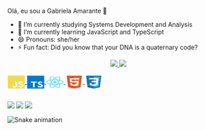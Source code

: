   Olá, eu sou a Gabriela Amarante 👋

- 🔭 I’m currently studying Systems Development and Analysis
- 🌱 I’m currently learning JavaScript and TypeScript 
- 😄 Pronouns: she/her 
- ⚡ Fun fact: Did you know that your DNA is a quaternary code?

<div align="center">
  <a href="https://github.com/amarantegabriela">
  <img height="180em" src="https://github-readme-stats.vercel.app/api?username=amarantegabriela&show_icons=true&theme=dracula&include_all_commits=true&count_private=true"/>
  <img height="170em" src="https://github-readme-stats.vercel.app/api/top-langs/?username=amarantegabriela&layout=compact&langs_count=7&theme=dracula"/>
</div>

  <div style="display: inline_block"><br>
  <img align="center" alt="Mateus-Js" height="30" width="40" src="https://raw.githubusercontent.com/devicons/devicon/master/icons/javascript/javascript-plain.svg">
  <img align="center" alt="Mateus-Ts" height="30" width="40" src="https://raw.githubusercontent.com/devicons/devicon/master/icons/typescript/typescript-plain.svg">
  <img align="center" alt="Mateus-React" height="30" width="40" src="https://raw.githubusercontent.com/devicons/devicon/master/icons/react/react-original.svg">
  <img align="center" alt="Mateus-HTML" height="30" width="40" src="https://raw.githubusercontent.com/devicons/devicon/master/icons/html5/html5-original.svg">
  <img align="center" alt="Mateus-CSS" height="30" width="40" src="https://raw.githubusercontent.com/devicons/devicon/master/icons/css3/css3-original.svg">
</div>
  
 ##
  
 <div> 
  <a href="https://www.instagram.com/gottardogabi/="_blank"><img src="https://img.shields.io/badge/-Instagram-%23E4405F?style=for-the-badge&logo=instagram&logoColor=white"target="_blank"></a> 
  <a href = "mailto:gabiamarante93@gmail.com"><img src="https://img.shields.io/badge/-Gmail-%23333?style=for-the-badge&logo=gmail&logoColor=white" target="_blank"></a>
  <a href="https://www.linkedin.com/in/gabriela-amarante-b82360131/" target="_blank"><img src="https://img.shields.io/badge/-LinkedIn-%230077B5?style=for-the-badge&logo=linkedin&logoColor=white" target="_blank"></a> 
 
  ![Snake animation](https://github.com/amarantegabriela/amarantegabriela/blob/output/github-contribution-grid-snake.svg)
 
</div>
